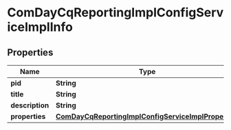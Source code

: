 

# ComDayCqReportingImplConfigServiceImplInfo

## Properties

Name | Type | Description | Notes
------------ | ------------- | ------------- | -------------
**pid** | **String** |  |  [optional]
**title** | **String** |  |  [optional]
**description** | **String** |  |  [optional]
**properties** | [**ComDayCqReportingImplConfigServiceImplProperties**](ComDayCqReportingImplConfigServiceImplProperties.md) |  |  [optional]



